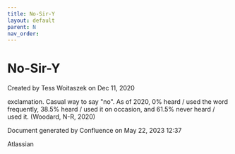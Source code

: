 ```yaml
---
title: No-Sir-Y
layout: default
parent: N
nav_order:
---
```


# No-Sir-Y

Created by  Tess Woitaszek on Dec 11, 2020

exclamation. Casual way to say &quot;no&quot;. As of 2020, 0% heard / used the word frequently, 38.5% heard / used it on occasion, and 61.5% never heard / used it. (Woodard, N-R, 2020)

Document generated by Confluence on May 22, 2023 12:37

Atlassian
